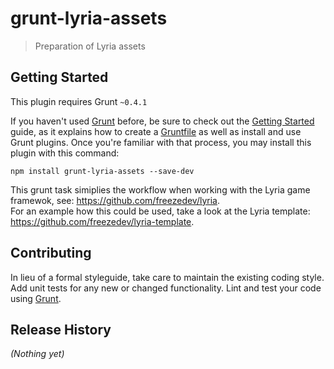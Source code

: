 # grunt-lyria-assets

> Preparation of Lyria assets

## Getting Started
This plugin requires Grunt `~0.4.1`

If you haven't used [Grunt](http://gruntjs.com/) before, be sure to check out the [Getting Started](http://gruntjs.com/getting-started) guide, as it explains how to create a [Gruntfile](http://gruntjs.com/sample-gruntfile) as well as install and use Grunt plugins. Once you're familiar with that process, you may install this plugin with this command:

```shell
npm install grunt-lyria-assets --save-dev
```

This grunt task simiplies the workflow when working with the Lyria game framewok, see: https://github.com/freezedev/lyria.  
For an example how this could be used, take a look at the Lyria template: https://github.com/freezedev/lyria-template.  

## Contributing
In lieu of a formal styleguide, take care to maintain the existing coding style. Add unit tests for any new or changed functionality. Lint and test your code using [Grunt](http://gruntjs.com/).

## Release History
_(Nothing yet)_
